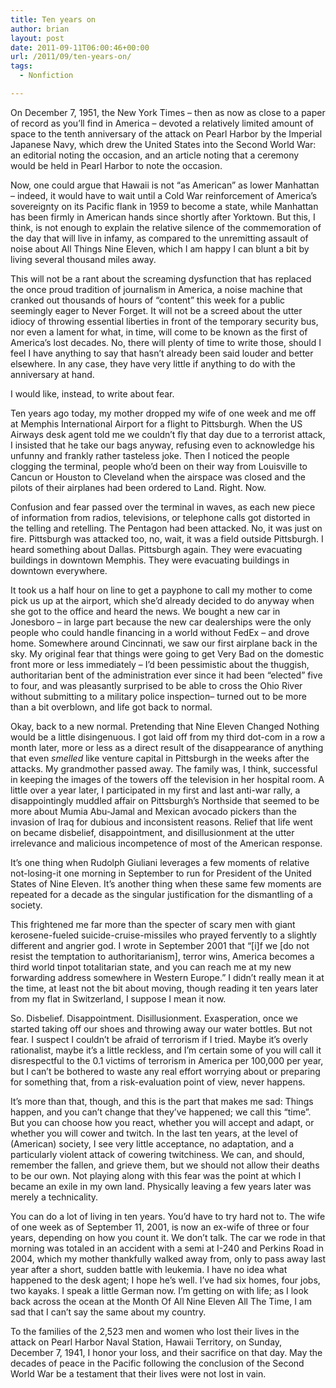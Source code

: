 ```yaml
---
title: Ten years on
author: brian
layout: post
date: 2011-09-11T06:00:46+00:00
url: /2011/09/ten-years-on/
tags:
  - Nonfiction

---
```

On December 7, 1951, the New York Times &#8211; then as now as close to a paper of record as you&#8217;ll find in America &#8211; devoted a relatively limited amount of space to the tenth anniversary of the attack on Pearl Harbor by the Imperial Japanese Navy, which drew the United States into the Second World War: an editorial noting the occasion, and an article noting that a ceremony would be held in Pearl Harbor to note the occasion.

<!--more-->Now, one could argue that Hawaii is not &#8220;as American&#8221; as lower Manhattan &#8211; indeed, it would have to wait until a Cold War reinforcement of America&#8217;s sovereignty on its Pacific flank in 1959 to become a state, while Manhattan has been firmly in American hands since shortly after Yorktown. But this, I think, is not enough to explain the relative silence of the commemoration of the day that will live in infamy, as compared to the unremitting assault of noise about All Things Nine Eleven, which I am happy I can blunt a bit by living several thousand miles away.

This will not be a rant about the screaming dysfunction that has replaced the once proud tradition of journalism in America, a noise machine that cranked out thousands of hours of &#8220;content&#8221; this week for a public seemingly eager to Never Forget. It will not be a screed about the utter idiocy of throwing essential liberties in front of the temporary security bus, nor even a lament for what, in time, will come to be known as the first of America&#8217;s lost decades. No, there will plenty of time to write those, should I feel I have anything to say that hasn&#8217;t already been said louder and better elsewhere. In any case, they have very little if anything to do with the anniversary at hand.

I would like, instead, to write about fear.

Ten years ago today, my mother dropped my wife of one week and me off at Memphis International Airport for a flight to Pittsburgh. When the US Airways desk agent told me we couldn&#8217;t fly that day due to a terrorist attack, I insisted that he take our bags anyway, refusing even to acknowledge his unfunny and frankly rather tasteless joke. Then I noticed the people clogging the terminal, people who&#8217;d been on their way from Louisville to Cancun or Houston to Cleveland when the airspace was closed and the pilots of their airplanes had been ordered to Land. Right. Now.

Confusion and fear passed over the terminal in waves, as each new piece of information from radios, televisions, or telephone calls got distorted in the telling and retelling. The Pentagon had been attacked. No, it was just on fire. Pittsburgh was attacked too, no, wait, it was a field outside Pittsburgh. I heard something about Dallas. Pittsburgh again. They were evacuating buildings in downtown Memphis. They were evacuating buildings in downtown everywhere.

It took us a half hour on line to get a payphone to call my mother to come pick us up at the airport, which she&#8217;d already decided to do anyway when she got to the office and heard the news. We bought a new car in Jonesboro – in large part because the new car dealerships were the only people who could handle financing in a world without FedEx – and drove home. Somewhere around Cincinnati, we saw our first airplane back in the sky. My original fear that things were going to get Very Bad on the domestic front more or less immediately – I&#8217;d been pessimistic about the thuggish, authoritarian bent of the administration ever since it had been &#8220;elected&#8221; five to four, and was pleasantly surprised to be able to cross the Ohio River without submitting to a military police inspection– turned out to be more than a bit overblown, and life got back to normal.

Okay, back to a new normal. Pretending that Nine Eleven Changed Nothing would be a little disingenuous. I got laid off from my third dot-com in a row a month later, more or less as a direct result of the disappearance of anything that even _smelled_ like venture capital in Pittsburgh in the weeks after the attacks. My grandmother passed away. The family was, I think, successful in keeping the images of the towers off the television in her hospital room. A little over a year later, I participated in my first and last anti-war rally, a disappointingly muddled affair on Pittsburgh&#8217;s Northside that seemed to be more about Mumia Abu-Jamal and Mexican avocado pickers than the invasion of Iraq for dubious and inconsistent reasons. Relief that life went on became disbelief, disappointment, and disillusionment at the utter irrelevance and malicious incompetence of most of the American response.

It&#8217;s one thing when Rudolph Giuliani leverages a few moments of relative not-losing-it one morning in September to run for President of the United States of Nine Eleven. It&#8217;s another thing when these same few moments are repeated for a decade as the singular justification for the dismantling of a society.

This frightened me far more than the specter of scary men with giant kerosene-fueled suicide-cruise-missiles who prayed fervently to a slightly different and angrier god. I wrote in September 2001 that &#8220;[i]f we [do not resist the temptation to authoritarianism], terror wins, America becomes a third world tinpot totalitarian state, and you can reach me at my new forwarding address somewhere in Western Europe.&#8221; I didn&#8217;t really mean it at the time, at least not the bit about moving, though reading it ten years later from my flat in Switzerland, I suppose I mean it now.

So. Disbelief. Disappointment. Disillusionment. Exasperation, once we started taking off our shoes and throwing away our water bottles. But not fear. I suspect I couldn&#8217;t be afraid of terrorism if I tried. Maybe it&#8217;s overly rationalist, maybe it&#8217;s a little reckless, and I&#8217;m certain some of you will call it disrespectful to the 0.1 victims of terrorism in America per 100,000 per year, but I can&#8217;t be bothered to waste any real effort worrying about or preparing for something that, from a risk-evaluation point of view, never happens.

It&#8217;s more than that, though, and this is the part that makes me sad: Things happen, and you can&#8217;t change that they&#8217;ve happened; we call this &#8220;time&#8221;. But you can choose how you react, whether you will accept and adapt, or whether you will cower and twitch. In the last ten years, at the level of (American) society, I see very little acceptance, no adaptation, and a particularly violent attack of cowering twitchiness. We can, and should, remember the fallen, and grieve them, but we should not allow their deaths to be our own. Not playing along with this fear was the point at which I became an exile in my own land. Physically leaving a few years later was merely a technicality.

You can do a lot of living in ten years. You&#8217;d have to try hard not to. The wife of one week as of September 11, 2001, is now an ex-wife of three or four years, depending on how you count it. We don&#8217;t talk. The car we rode in that morning was totaled in an accident with a semi at I-240 and Perkins Road in 2004, which my mother thankfully walked away from, only to pass away last year after a short, sudden battle with leukemia. I have no idea what happened to the desk agent; I hope he&#8217;s well. I&#8217;ve had six homes, four jobs, two kayaks. I speak a little German now. I&#8217;m getting on with life; as I look back across the ocean at the Month Of All Nine Eleven All The Time, I am sad that I can&#8217;t say the same about my country.

To the families of the 2,523 men and women who lost their lives in the attack on Pearl Harbor Naval Station, Hawaii Territory, on Sunday, December 7, 1941, I honor your loss, and their sacrifice on that day. May the decades of peace in the Pacific following the conclusion of the Second World War be a testament that their lives were not lost in vain.